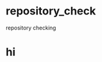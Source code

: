 # repository_check
repository checking
<html>        
<title>
<head>
  repository example
</head>

  
</title>
<body>

  <h1> hi</h1>
</body>



</html>
